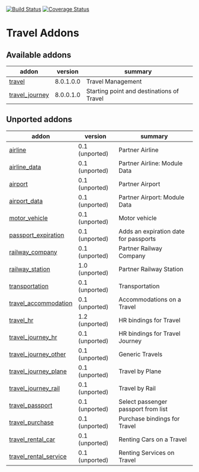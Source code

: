 [![Build Status](https://travis-ci.org/OCA/vertical-travel.svg?branch=8.0)](https://travis-ci.org/OCA/vertical-travel)
[![Coverage Status](https://coveralls.io/repos/OCA/vertical-travel/badge.png?branch=8.0)](https://coveralls.io/r/OCA/vertical-travel?branch=8.0)

# Travel Addons

[//]: # (addons)
Available addons
----------------
addon | version | summary
--- | --- | ---
[travel](travel/) | 8.0.1.0.0 | Travel Management
[travel_journey](travel_journey/) | 8.0.0.1.0 | Starting point and destinations of Travel

Unported addons
---------------
addon | version | summary
--- | --- | ---
[airline](airline/) | 0.1 (unported) | Partner Airline
[airline_data](airline_data/) | 0.1 (unported) | Partner Airline: Module Data
[airport](airport/) | 0.1 (unported) | Partner Airport
[airport_data](airport_data/) | 0.1 (unported) | Partner Airport: Module Data
[motor_vehicle](motor_vehicle/) | 0.1 (unported) | Motor vehicle
[passport_expiration](passport_expiration/) | 0.1 (unported) | Adds an expiration date for passports
[railway_company](railway_company/) | 0.1 (unported) | Partner Railway Company
[railway_station](railway_station/) | 1.0 (unported) | Partner Railway Station
[transportation](transportation/) | 0.1 (unported) | Transportation
[travel_accommodation](travel_accommodation/) | 0.1 (unported) | Accommodations on a Travel
[travel_hr](travel_hr/) | 1.2 (unported) | HR bindings for Travel
[travel_journey_hr](travel_journey_hr/) | 0.1 (unported) | HR bindings for Travel Journey
[travel_journey_other](travel_journey_other/) | 0.1 (unported) | Generic Travels
[travel_journey_plane](travel_journey_plane/) | 0.1 (unported) | Travel by Plane
[travel_journey_rail](travel_journey_rail/) | 0.1 (unported) | Travel by Rail
[travel_passport](travel_passport/) | 0.1 (unported) | Select passenger passport from list
[travel_purchase](travel_purchase/) | 0.1 (unported) | Purchase bindings for Travel
[travel_rental_car](travel_rental_car/) | 0.1 (unported) | Renting Cars on a Travel
[travel_rental_service](travel_rental_service/) | 0.1 (unported) | Renting Services on Travel

[//]: # (end addons)
